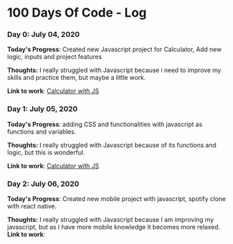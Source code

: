 # 100 Days Of Code - Log

### Day 0: July 04, 2020

**Today's Progress**: Created new Javascript project for Calculator, Add new logic, inputs and project features 

**Thoughts:** I really struggled with Javascript because i need to improve my skills and practice them, but maybe a little work.

**Link to work**: [Calculator with JS](https://github.com/DemetriuGabriel/getkcal)

### Day 1: July 05, 2020

**Today's Progress**: adding CSS and functionalities with javascript as functions and variables.

**Thoughts:** I really struggled with Javascript because of its functions and logic, but this is wonderful.

**Link to work**: [Calculator with JS](https://github.com/DemetriuGabriel/getkcal)

### Day 2: July 06, 2020

**Today's Progress**: Created new mobile project with javascript, spotify clone with react native.

**Thoughts:** I really struggled with Javascript because I am improving my javascript, but as I have more mobile knowledge it becomes more relaxed.
**Link to work**: 
